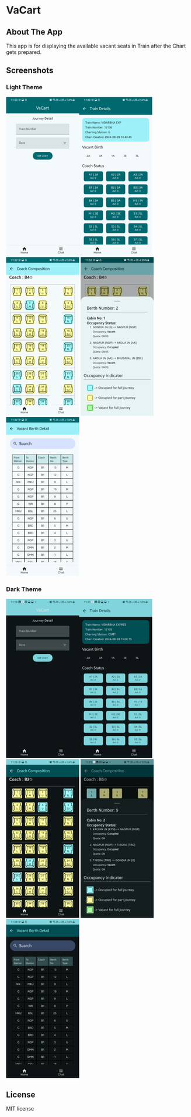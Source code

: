 # VaCart

## About The App
This app is for displaying the available vacant seats in Train after the Chart gets prepared.

## Screenshots

### Light Theme
<img src="/screenshots/home.png" alt="drawing" width="200"/><img src="/screenshots/traindetail.png" alt="drawing" width="200"/><img src="/screenshots/coach.png" alt="drawing" width="200"/>
<img src="/screenshots/coachbottom.png" alt="drawing" width="200"/><img src="/screenshots/vacantberth.png" alt="drawing" width="200"/>

### Dark Theme
<img src="/screenshots/home_dark.png" alt="drawing" width="200"/><img src="/screenshots/traindetail_dark.png" alt="drawing" width="200"/><img src="/screenshots/coach_dark.png" alt="drawing" width="200"/>
<img src="/screenshots/coachbottom_dark.png" alt="drawing" width="200"/><img src="/screenshots/vacantberth_dark.png" alt="drawing" width="200"/>


## License
MIT license